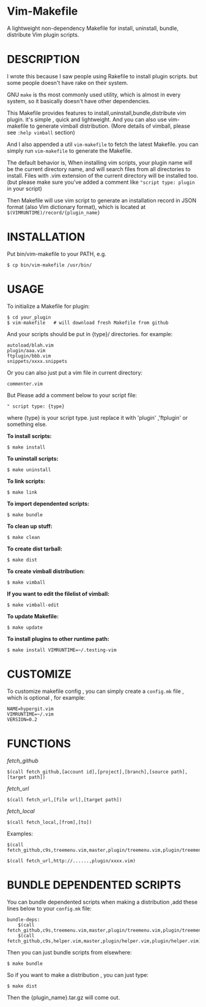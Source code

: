 Vim-Makefile
============

A lightweight non-dependency Makefile for install, uninstall, bundle, distribute Vim plugin scripts.

DESCRIPTION
===========

I wrote this because I saw people using Rakefile to install plugin scripts. but some people doesn't have 
rake on their system.

GNU `make` is ths most commonly used utility, which is almost in every system,
so it basically doesn't have other dependencies.

This Makefile provides features to install,uninstall,bundle,distribute vim plugin. it's simple 
, quick and lightweight. And you can also use vim-makefile to generate vimball distribution.
(More details of vimball, please see `:help vimball` section)

And I also appended a util `vim-makefile` to fetch the latest Makefile. you can
simply run `vim-makefile` to generate the Makefile.



The default behavior is, When installing vim scripts, your plugin name will be
the current directory name, and will search files from all directories to
install. Files with .vim extension of the current directory will be installed too.
(but please make sure you've added a comment like `"script type: plugin` in your script)


Then Makefile will use vim script to generate an installation record in JSON
format (also Vim dictionary format), which is located at
`$(VIMRUNTIME)/record/{plugin_name}`


INSTALLATION
============

Put bin/vim-makefile to your PATH, e.g.

	$ cp bin/vim-makefile /usr/bin/



USAGE
=====

To initialize a Makefile for plugin:


	$ cd your_plugin
	$ vim-makefile   # will download fresh Makefile from github


And your scripts should be put in
{type}/ directories. for example:

	autoload/blah.vim
    plugin/aaa.vim
	ftplugin/bbb.vim
	snippets/xxxx.snippets


Or you can also just put a vim file in current directory:

    commenter.vim

But Please add a comment below to your script file:

    " script type: {type}

where {type} is your script type. just replace it with 'plugin' ,'ftplugin' or
something else.




**To install scripts:**

    $ make install

**To uninstall scripts:**

    $ make uninstall

**To link scripts:**

    $ make link

**To import dependented scripts:**

	$ make bundle

**To clean up stuff:**

	$ make clean

**To create dist tarball:**

	$ make dist

**To create vimball distribution:**

    $ make vimball

**If you want to edit the filelist of vimball:**

    $ make vimball-edit

**To update Makefile:**

    $ make update

**To install plugins to other runtime path:**

    $ make install VIMRUNTIME=~/.testing-vim

CUSTOMIZE
=========

To customize makefile config , you can simply create a `config.mk` file , which
is optional , for example:

	NAME=hypergit.vim
	VIMRUNTIME=~/.vim
    VERSION=0.2


FUNCTIONS
=========

*fetch_github*

	$(call fetch_github,[account id],[project],[branch],[source path],[target path])

*fetch_url*

	$(call fetch_url,[file url],[target path])

*fetch_local*

	$(call fetch_local,[from],[to])

Examples:

	$(call fetch_github,c9s,treemenu.vim,master,plugin/treemenu.vim,plugin/treemenu.vim)

	$(call fetch_url,http://......,plugin/xxxx.vim)


BUNDLE DEPENDENTED SCRIPTS
==========================

You can bundle dependented scripts when making a distribution ,add these
lines below to your `config.mk` file:

	bundle-deps:
		$(call fetch_github,c9s,treemenu.vim,master,plugin/treemenu.vim,plugin/treemenu.vim)
		$(call fetch_github,c9s,helper.vim,master,plugin/helper.vim,plugin/helper.vim)

Then you can just bundle scripts from elsewhere:

	$ make bundle

So if you want to make a distribution , you can just type:

	$ make dist

Then the {plugin_name}.tar.gz will come out.

